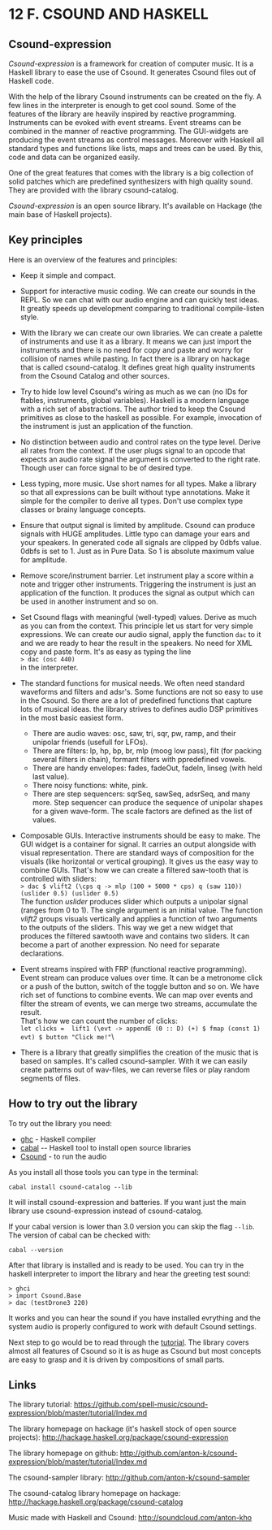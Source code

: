 12 F. CSOUND AND HASKELL
========================

Csound-expression
------------------

*Csound-expression* is a framework for creation of computer music. It is a Haskell library to ease the use of Csound. It generates Csound files out of Haskell code.

With the help of the library Csound instruments can be created on the fly. A
few lines in the interpreter is enough to get cool sound. Some of the features of the library are heavily
inspired by reactive programming. Instruments can be evoked with
event streams. Event streams can be combined in the manner of reactive
programming. The GUI-widgets are producing the event streams as
control messages. Moreover with Haskell all standard types and
functions like lists, maps and trees can be used. By this, code
and data can be organized easily.

One of the great features that comes with the library is a big collection of
solid patches which are predefined synthesizers with high quality sound.
They are provided with the library csound-catalog.

*Csound-expression* is an open source library. It's available on Hackage
(the main base of Haskell projects).


Key principles
--------------

Here is an overview of the features and principles:

-   Keep it simple and compact.
-   Support for interactive music coding. We can create our sounds in the REPL.
    So we can chat with our audio engine and can quickly test ideas.
    It greatly speeds up development comparing to traditional compile-listen style.
-   With the library we can create our own libraries. We can create a
    palette  of instruments and use it as a library. It means we can
    just import the instruments and there is no need for copy and paste and worry for
    collision of names while pasting. In fact there is a library on
    hackage that is called csound-catalog. It defines great high quality instruments
    from the Csound Catalog and other sources.
-   Try to hide low level Csound's wiring as much as we can (no IDs for
    ftables, instruments, global variables). Haskell is a modern
    language with a rich set of abstractions. The author tried to keep the
    Csound primitives as close to the haskell as possible. For example,
    invocation of the instrument is just an application of the function.
-   No distinction between audio and control rates on the type level.
    Derive all rates from the context. If the user plugs signal to an
    opcode that expects an audio rate signal the argument is converted
    to the right rate. Though user can force signal to be of desired type.
-   Less typing, more music. Use short names for all types. Make a library
    so that all expressions can be built without type annotations. Make
    it simple for the compiler to derive all types. Don't use complex
    type classes or brainy language concepts.
-   Ensure that output signal is limited by amplitude. Csound can
    produce signals with HUGE amplitudes. Little typo can damage your
    ears and your speakers. In generated code all signals are clipped by
    0dbfs value. 0dbfs is set to 1. Just as in Pure Data. So 1 is
    absolute maximum value for amplitude.
-   Remove score/instrument barrier. Let instrument play a score within
    a note and trigger other instruments. Triggering the instrument is
    just an application of the function. It produces the signal as
    output which can be used in another instrument and so on.
-   Set Csound flags with meaningful (well-typed) values. Derive as much
    as you can from the context. This principle let us start for very
    simple expressions. We can create our audio signal, apply the
    function `dac` to it and we are ready to hear the result in the
    speakers. No need for XML copy and paste form. It's as easy as
    typing the line\
        `> dac (osc 440)`\
    in the interpreter.
-   The standard functions for musical needs. We often need standard
    waveforms and filters and adsr's. Some functions are not so easy to
    use in the Csound. So there are a lot of predefined functions that
    capture lots of musical ideas. the library strives to defines audio
    DSP primitives in the most basic easiest form.
    -   There are audio waves: osc, saw, tri, sqr, pw, ramp, and their
        unipolar friends (usefull for LFOs).
    -   There are filters: lp, hp, bp, br, mlp (moog low pass), filt
        (for packing several filters in chain), formant filters with
        ppredefined vowels.
    -   There are handy envelopes: fades, fadeOut, fadeIn, linseg (with
        held last value).
    -   There noisy functions: white, pink.
    -   There are step sequencers: sqrSeq, sawSeq, adsrSeq, and many
        more. Step sequencer can produce the sequence of unipolar shapes
        for a given wave-form. The scale factors are defined as the list
        of values.

-   Composable GUIs. Interactive instruments should be easy to make. The
    GUI widget is a container for signal. It carries an output alongside
    with visual representation. There are standard ways of composition
    for the visuals (like horizontal or vertical grouping). It gives us
    the easy way to combine GUIs. That's how we can create a filtered
    saw-tooth that is controlled with sliders:\
    `> dac $ vlift2 (\cps q -> mlp (100 + 5000 * cps) q (saw 110)) (uslider 0.5) (uslider 0.5)`\
    The function *uslider* produces slider which outputs a unipolar
    signal (ranges from 0 to 1). The single argument is an initial
    value. The function *vlift2* groups visuals vertically and applies a
    function of two arguments to the outputs of the sliders. This way we
    get a new widget that produces the filtered sawtooth wave and
    contains two sliders. It can become a part of another expression. No
    need for separate declarations.
-   Event streams inspired with FRP (functional reactive programming).
    Event stream can produce values over time. It can be a metronome
    click or a push of the button, switch of the toggle button and so
    on. We have rich set of functions to combine events. We can map over
    events and filter the stream of events, we can merge two streams,
    accumulate the result.\
    That\'s how we can count the number of clicks:\
    `let clicks =  lift1 (\evt -> appendE (0 :: D) (+) $ fmap (const 1) evt) $ button "Click me!"`\
-   There is a library that greatly simplifies the creation of the music
    that is based on samples. It's called csound-sampler. With it we
    can easily create patterns out of wav-files, we can reverse files or
    play random segments of files.

How to try out the library
-----------------------------

To try out the library you need:

* [ghc](https://www.haskell.org/ghc/) - Haskell compiler
* [cabal](https://www.haskell.org/cabal/) -- Haskell tool to install open source libraries
* [Csound](https://csound.com/) - to run the audio

As you install all those tools you can type in the terminal:

```
cabal install csound-catalog --lib
```

It will install csound-expression and batteries. If you want just the main library
use csound-expression instead of csound-catalog.

If your cabal version is lower than 3.0 version you can skip the flag `--lib`.
The version of cabal can be checked with:

```
cabal --version
```

After that library is installed and is ready to be used.
You can try in the haskell interpreter to import the library and hear the greeting test sound:

```
> ghci
> import Csound.Base
> dac (testDrone3 220)
```

It works and you can hear the sound if you have installed evrything
and the system audio is properly configured to work with default Csound settings.

Next step to go would be to read through the [tutorial](https://github.com/spell-music/csound-expression/blob/master/tutorial/Index.md). The library covers almost all features of Csound so it is as huge as Csound but most
concepts are easy to grasp and it is driven by compositions of small parts.


Links
-----
The library tutorial:
<https://github.com/spell-music/csound-expression/blob/master/tutorial/Index.md>

The library homepage on hackage (it's haskell stock of open source projects):
<http://hackage.haskell.org/package/csound-expression>

The library homepage on github:
<http://github.com/anton-k/csound-expression/blob/master/tutorial/Index.md>

The csound-sampler library: <http://github.com/anton-k/csound-sampler>

The csound-catalog library homepage on hackage:
<http://hackage.haskell.org/package/csound-catalog>

Music made with Haskell and Csound: <http://soundcloud.com/anton-kho>
